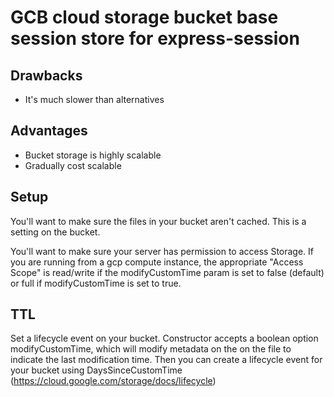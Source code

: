 # GCB cloud storage bucket base session store for express-session

## Drawbacks

- It's much slower than alternatives

## Advantages

- Bucket storage is highly scalable
- Gradually cost scalable

## Setup

You'll want to make sure the files in your bucket aren't cached. This is a setting on the bucket.

You'll want to make sure your server has permission to access Storage. If you are running from a gcp compute instance, the appropriate "Access Scope" is read/write if the modifyCustomTime param is set to false (default) or full if modifyCustomTime is set to true.

## TTL

Set a lifecycle event on your bucket. Constructor accepts a boolean option modifyCustomTime, which will modify metadata on the on the file to indicate the last modification time. Then you can create a lifecycle event for your bucket using DaysSinceCustomTime (https://cloud.google.com/storage/docs/lifecycle)
